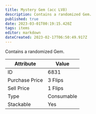 ```yaml
---
title: Mystery Gem (acc LV8)
description: Contains a randomized Gem.
published: true
date: 2023-03-01T00:19:15.420Z
tags: items
editor: markdown
dateCreated: 2023-02-17T06:50:49.917Z
---
```


Contains a randomized Gem.

|Attribute|Value|
|-|-|
|ID|6831|
|Purchase Price|3 Flips|
|Sell Price|1 Flips|
|Type|Consumable|
|Stackable|Yes|

